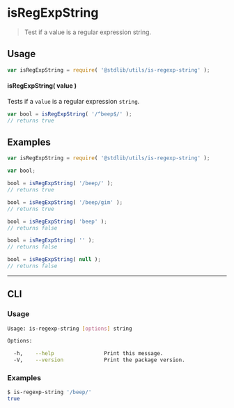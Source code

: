 # isRegExpString

> Test if a value is a regular expression string.


<!-- <intro> -->

<!-- </intro> -->


<!-- <usage> -->

## Usage

``` javascript
var isRegExpString = require( '@stdlib/utils/is-regexp-string' );
```

#### isRegExpString( value )

Tests if a `value` is a regular expression `string`.

``` javascript
var bool = isRegExpString( '/^beep$/' );
// returns true
```

<!-- </usage> -->


<!-- <examples> -->

## Examples

``` javascript
var isRegExpString = require( '@stdlib/utils/is-regexp-string' );

var bool;

bool = isRegExpString( '/beep/' );
// returns true

bool = isRegExpString( '/beep/gim' );
// returns true

bool = isRegExpString( 'beep' );
// returns false

bool = isRegExpString( '' );
// returns false

bool = isRegExpString( null );
// returns false
```

<!-- </examples> -->


<!-- <cli> -->

---

## CLI

<!-- <usage> -->

### Usage

``` bash
Usage: is-regexp-string [options] string

Options:

  -h,    --help                Print this message.
  -V,    --version             Print the package version.
```

<!-- </usage> -->

<!-- <examples> -->

### Examples

``` bash
$ is-regexp-string '/beep/'
true
```

<!-- </examples> -->

<!-- </cli> -->


<!-- <links> -->

<!-- </links> -->
